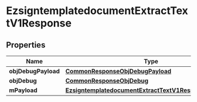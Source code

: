 

# EzsigntemplatedocumentExtractTextV1Response

## Properties

Name | Type | Description | Notes
------------ | ------------- | ------------- | -------------
**objDebugPayload** | [**CommonResponseObjDebugPayload**](CommonResponseObjDebugPayload.md) |  | 
**objDebug** | [**CommonResponseObjDebug**](CommonResponseObjDebug.md) |  |  [optional]
**mPayload** | [**EzsigntemplatedocumentExtractTextV1ResponseMPayload**](EzsigntemplatedocumentExtractTextV1ResponseMPayload.md) |  | 




